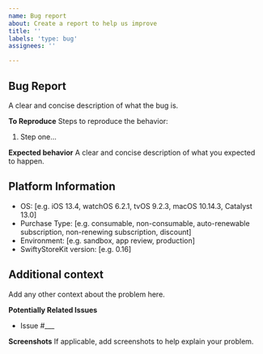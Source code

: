 ```yaml
---
name: Bug report
about: Create a report to help us improve
title: ''
labels: 'type: bug'
assignees: ''

---
```


## Bug Report
A clear and concise description of what the bug is.

**To Reproduce**
Steps to reproduce the behavior:
1. Step one...

**Expected behavior**
A clear and concise description of what you expected to happen.

## Platform Information
 - OS: [e.g. iOS 13.4, watchOS 6.2.1, tvOS 9.2.3, macOS 10.14.3, Catalyst 13.0]
 - Purchase Type: [e.g. consumable, non-consumable, auto-renewable subscription, non-renewing subscription, discount]
 - Environment: [e.g. sandbox, app review, production]
 - SwiftyStoreKit version: [e.g. 0.16]


## Additional context
Add any other context about the problem here.

**Potentially Related Issues**
 - Issue #___

**Screenshots**
If applicable, add screenshots to help explain your problem.
